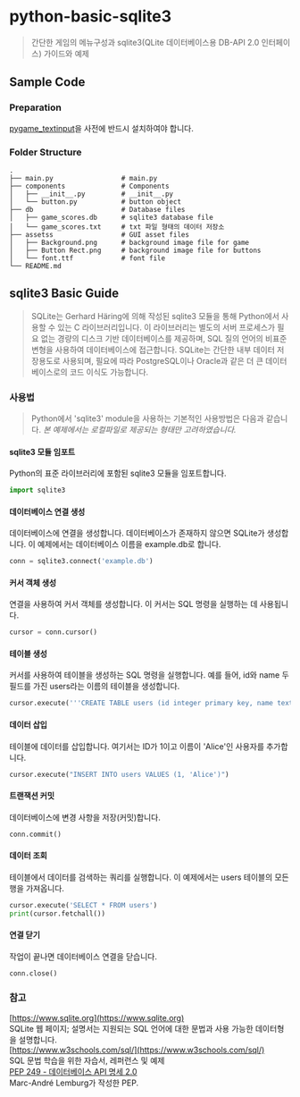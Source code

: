 # python-basic-sqlite3

>간단한 게임의 메뉴구성과 sqlite3(QLite 데이터베이스용 DB-API 2.0 인터페이스) 가이드와 예제

## Sample Code
### Preparation
[pygame_textinput](https://github.com/Nearoo/pygame-text-input)을 사전에 반드시 설치하여야 합니다.

### Folder Structure
```
.
├── main.py                 # main.py
├── components              # Components
│   ├── __init__.py         # __init__.py
│   └── button.py           # button object
├── db                      # Database files
│   ├── game_scores.db      # sqlite3 database file
│   └── game_scores.txt     # txt 파일 형태의 데이터 저장소
├── assetss                 # GUI asset files
│   ├── Background.png      # background image file for game
│   ├── Button Rect.png     # background image file for buttons
│   └── font.ttf            # font file
└── README.md
```

## sqlite3 Basic Guide
>SQLite는 Gerhard Häring에 의해 작성된 sqlite3 모듈을 통해 Python에서 사용할 수 있는 C 라이브러리입니다. 이 라이브러리는 별도의 서버 프로세스가 필요 없는 경량의 디스크 기반 데이터베이스를 제공하며, SQL 질의 언어의 비표준 변형을 사용하여 데이터베이스에 접근합니다. SQLite는 간단한 내부 데이터 저장용도로 사용되며, 필요에 따라 PostgreSQL이나 Oracle과 같은 더 큰 데이터베이스로의 코드 이식도 가능합니다.
### 사용법
>Python에서 'sqlite3' module을 사용하는 기본적인 사용방법은 다음과 같습니다.
*본 예제에서는 로컬파일로 제공되는 형태만 고려하였습니다.*
#### sqlite3 모듈 임포트
Python의 표준 라이브러리에 포함된 sqlite3 모듈을 임포트합니다.
```python
import sqlite3
```
#### 데이터베이스 연결 생성
데이터베이스에 연결을 생성합니다. 데이터베이스가 존재하지 않으면 SQLite가 생성합니다. 이 예제에서는 데이터베이스 이름을 example.db로 합니다.
```python
conn = sqlite3.connect('example.db')
```
#### 커서 객체 생성
연결을 사용하여 커서 객체를 생성합니다. 이 커서는 SQL 명령을 실행하는 데 사용됩니다.
```python
cursor = conn.cursor()
```
#### 테이블 생성
커서를 사용하여 테이블을 생성하는 SQL 명령을 실행합니다. 예를 들어, id와 name 두 필드를 가진 users라는 이름의 테이블을 생성합니다.
```python
cursor.execute('''CREATE TABLE users (id integer primary key, name text)''')
```
#### 데이터 삽입
테이블에 데이터를 삽입합니다. 여기서는 ID가 1이고 이름이 'Alice'인 사용자를 추가합니다.
```python
cursor.execute("INSERT INTO users VALUES (1, 'Alice')")
```
#### 트랜잭션 커밋
데이터베이스에 변경 사항을 저장(커밋)합니다.
```python
conn.commit()
```
#### 데이터 조회
테이블에서 데이터를 검색하는 쿼리를 실행합니다. 이 예제에서는 users 테이블의 모든 행을 가져옵니다.
```python
cursor.execute('SELECT * FROM users')
print(cursor.fetchall())
```
#### 연결 닫기
작업이 끝나면 데이터베이스 연결을 닫습니다.
```python
conn.close()
```
### 참고 
[https://www.sqlite.org](https://www.sqlite.org)   
SQLite 웹 페이지; 설명서는 지원되는 SQL 언어에 대한 문법과 사용 가능한 데이터형을 설명합니다.   
[https://www.w3schools.com/sql/](https://www.w3schools.com/sql/)   
SQL 문법 학습을 위한 자습서, 레퍼런스 및 예제   
[PEP 249 - 데이터베이스 API 명세 2.0](https://peps.python.org/pep-0249/)   
Marc-André Lemburg가 작성한 PEP.   
